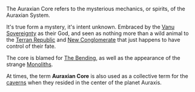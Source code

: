 The Auraxian Core refers to the mysterious mechanics, or spirits, of the
Auraxian System.

It's true form a mystery, it's intent unknown. Embraced by the
[Vanu Sovereignty](../terminology/Vanu_Sovereignty.md) as their God, and seen as nothing
more than a wild animal to the [Terran Republic](../terminology/Terran_Republic.md) and
[New Conglomerate](../terminology/New_Conglomerate.md) that just happens to have control
of their fate.

The core is blamed for [The Bending](../terminology/The_Bending.md), as well as the
appearance of the strange [Monoliths](Monolith.md).

At times, the term **Auraxian Core** is also used as a collective term for the
[caverns](../locations/Caverns.md) when they resided in the center of the planet
Auraxis.
